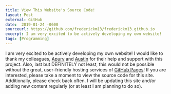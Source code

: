 ```yaml
---
title: View This Website's Source Code!
layout: Post
external: GitHub
date:  2019-01-24 -0600
sourceurl: https://github.com/frederickm13/frederickm13.github.io
excerpt: I am very excited to be actively developing my own website!
tags: [Programming]
---
```


I am very excited to be actively developing my own website! I would like to thank my colleagues, [Apurv](https://apurvghai.com/) and [Austin](https://aucarr.com/) for their help and support with this project. Also, last but DEFINITELY not least, this would not be possible without the great, user-friendly hosting services of [GitHub Pages](https://pages.github.com/)! If you are interested, please take a moment to view the source code for this site. Additionally, please check back often. I will be updating this site and/or adding new content regularly (or at least I am planning to do so). 